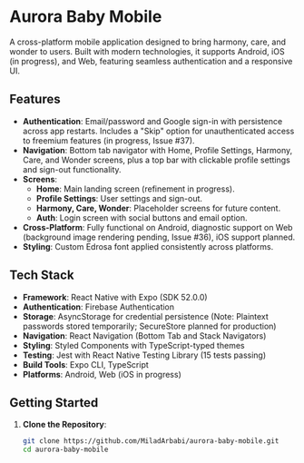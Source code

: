 # Aurora Baby Mobile

A cross-platform mobile application designed to bring harmony, care, and wonder to users. Built with modern technologies, it supports Android, iOS (in progress), and Web, featuring seamless authentication and a responsive UI.

## Features
- **Authentication**: Email/password and Google sign-in with persistence across app restarts. Includes a "Skip" option for unauthenticated access to freemium features (in progress, Issue #37).
- **Navigation**: Bottom tab navigator with Home, Profile Settings, Harmony, Care, and Wonder screens, plus a top bar with clickable profile settings and sign-out functionality.
- **Screens**: 
  - **Home**: Main landing screen (refinement in progress).
  - **Profile Settings**: User settings and sign-out.
  - **Harmony, Care, Wonder**: Placeholder screens for future content.
  - **Auth**: Login screen with social buttons and email option.
- **Cross-Platform**: Fully functional on Android, diagnostic support on Web (background image rendering pending, Issue #36), iOS support planned.
- **Styling**: Custom Edrosa font applied consistently across platforms.

## Tech Stack
- **Framework**: React Native with Expo (SDK 52.0.0)
- **Authentication**: Firebase Authentication
- **Storage**: AsyncStorage for credential persistence (Note: Plaintext passwords stored temporarily; SecureStore planned for production)
- **Navigation**: React Navigation (Bottom Tab and Stack Navigators)
- **Styling**: Styled Components with TypeScript-typed themes
- **Testing**: Jest with React Native Testing Library (15 tests passing)
- **Build Tools**: Expo CLI, TypeScript
- **Platforms**: Android, Web (iOS in progress)

## Getting Started
1. **Clone the Repository**:
   ```bash
   git clone https://github.com/MiladArbabi/aurora-baby-mobile.git
   cd aurora-baby-mobile